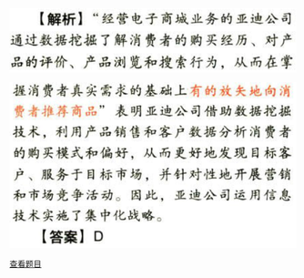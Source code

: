 ![](fb2a1c10e7349e4ce882226990489088.png)

![](61185b0669011f3db0800a5996c1257e.png)

[查看题目](../战略实施.本章真题.md#46-题目)

